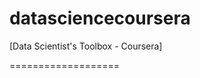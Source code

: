 datasciencecoursera
===================

[Data Scientist's Toolbox - Coursera]


===================
